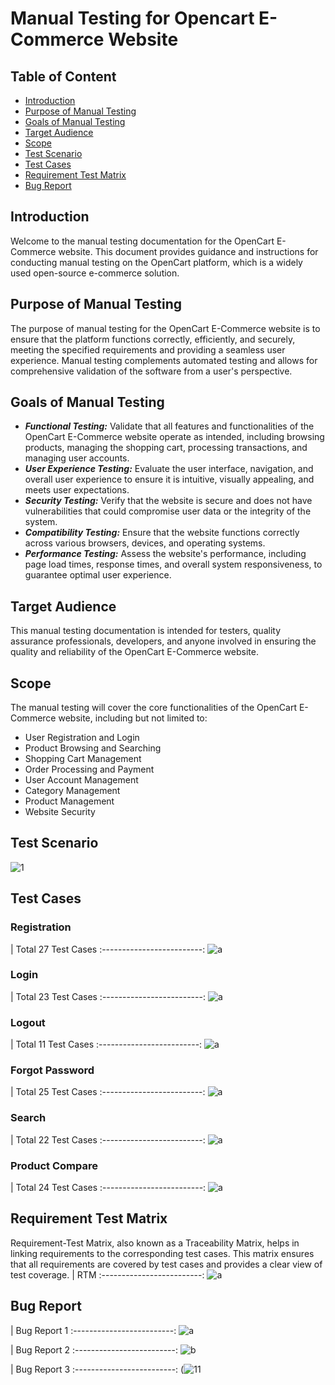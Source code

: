 # Manual Testing for Opencart E-Commerce Website
## Table of Content
- [Introduction](https://github.com/SHANJIDA-HRIDE/OpenCart_ManualTesting#introduction)
- [Purpose of Manual Testing](https://github.com/SHANJIDA-HRIDE/OpenCart_ManualTesting#Purpose-of-Manual-Testing)
- [Goals of Manual Testing](https://github.com/SHANJIDA-HRIDE/OpenCart_ManualTesting#Goals-of-Manual-Testing)
- [Target Audience](https://github.com/SHANJIDA-HRIDE/OpenCart_ManualTesting#Target-Audience)
- [Scope](https://github.com/SHANJIDA-HRIDE/OpenCart_ManualTesting#Scope)
- [Test Scenario](https://github.com/SHANJIDA-HRIDE/OpenCart_ManualTesting#Test-Scenario)
- [Test Cases](https://github.com/SHANJIDA-HRIDE/OpenCart_ManualTesting#Test-Cases)
- [Requirement Test Matrix](https://github.com/SHANJIDA-HRIDE/OpenCart_ManualTesting#Requirement-Test-Matrix)
- [Bug Report](https://github.com/SHANJIDA-HRIDE/OpenCart_ManualTesting#Bug-Report)
## Introduction
Welcome to the manual testing documentation for the OpenCart E-Commerce website. This document provides guidance and instructions for conducting manual testing on the OpenCart platform, which is a widely used open-source e-commerce solution.
## Purpose of Manual Testing
The purpose of manual testing for the OpenCart E-Commerce website is to ensure that the platform functions correctly, efficiently, and securely, meeting the specified requirements and providing a seamless user experience. Manual testing complements automated testing and allows for comprehensive validation of the software from a user's perspective.
## Goals of Manual Testing
- ***Functional Testing:*** Validate that all features and functionalities of the OpenCart E-Commerce website operate as intended, including browsing products, managing the shopping cart, processing transactions, and managing user accounts.
-  ***User Experience Testing:*** Evaluate the user interface, navigation, and overall user experience to ensure it is intuitive, visually appealing, and meets user expectations.
- ***Security Testing:*** Verify that the website is secure and does not have vulnerabilities that could compromise user data or the integrity of the system.
- ***Compatibility Testing:*** Ensure that the website functions correctly across various browsers, devices, and operating systems.
- ***Performance Testing:*** Assess the website's performance, including page load times, response times, and overall system responsiveness, to guarantee optimal user experience.
## Target Audience
This manual testing documentation is intended for testers, quality assurance professionals, developers, and anyone involved in ensuring the quality and reliability of the OpenCart E-Commerce website.
## Scope
The manual testing will cover the core functionalities of the OpenCart E-Commerce website, including but not limited to:

- User Registration and Login
- Product Browsing and Searching
- Shopping Cart Management
- Order Processing and Payment
- User Account Management
- Category Management
- Product Management
- Website Security
## Test Scenario
  ![1](https://github.com/SHANJIDA-HRIDE/OpenCart_ManualTesting/assets/62147630/b9f9214c-db6c-4be6-8ba4-d00fa0c9ec83)
## Test Cases
### Registration
 |  Total 27 Test Cases
:-------------------------:
![a](https://github.com/SHANJIDA-HRIDE/OpenCart_ManualTesting/assets/62147630/e67c1593-c267-4c38-9bb5-8b0e3a4477eb)
### Login
 |  Total 23 Test Cases
:-------------------------:
![a](https://github.com/SHANJIDA-HRIDE/OpenCart_ManualTesting/assets/62147630/3cd21dbc-dc83-4bc9-90ff-9da3c7e70962)
### Logout
 |  Total 11 Test Cases
:-------------------------:
![a](https://github.com/SHANJIDA-HRIDE/OpenCart_ManualTesting/assets/62147630/2a735113-a000-47f6-abc5-3c2d1f3273da)
### Forgot Password
 |  Total 25 Test Cases
:-------------------------:
![a](https://github.com/SHANJIDA-HRIDE/OpenCart_ManualTesting/assets/62147630/a79c9042-0716-42bf-9d8f-72c63b94fa7c)
### Search
 |  Total 22 Test Cases
:-------------------------:
![a](https://github.com/SHANJIDA-HRIDE/OpenCart_ManualTesting/assets/62147630/40474285-ebb3-404d-bbcf-8a0a8fdc489a)
### Product Compare
 |  Total 24 Test Cases
:-------------------------:
![a](https://github.com/SHANJIDA-HRIDE/OpenCart_ManualTesting/assets/62147630/b15cd4d3-79ba-40b6-8698-a5c109636fb1)
## Requirement Test Matrix
Requirement-Test Matrix, also known as a Traceability Matrix, helps in linking requirements to the corresponding test cases. This matrix ensures that all requirements are covered by test cases and provides a clear view of test coverage. 
 |  RTM
:-------------------------:
![a](https://github.com/SHANJIDA-HRIDE/OpenCart_ManualTesting/assets/62147630/2ca1748d-fe8f-412c-88fb-6b78f2087a3f)

## Bug Report
 |  Bug Report 1
:-------------------------:
![a](https://github.com/SHANJIDA-HRIDE/OpenCart_ManualTesting/assets/62147630/2b24eb8d-d5a6-43ea-87a2-aa38761c932e)

 |  Bug Report 2
:-------------------------:
![b](https://github.com/SHANJIDA-HRIDE/OpenCart_ManualTesting/assets/62147630/5aa5ec60-8327-4f33-8d78-a007cbb50b4c)

|  Bug Report 3
:-------------------------:
(![11](https://github.com/SHANJIDA-HRIDE/OpenCart_ManualTesting/assets/62147630/539b58db-a84c-4e0c-843a-584884e3b282)


